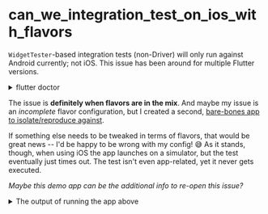 # can_we_integration_test_on_ios_with_flavors

`WidgetTester`-based integration tests (non-Driver) will only run against Android currently; not iOS. This issue has been around for multiple Flutter versions.

<details>
<summary>flutter doctor</summary>
<br>

```
Doctor summary (to see all details, run flutter doctor -v):

[✓] Flutter (Channel unknown, 2.10.3, on macOS 12.3.1 21E258 darwin-arm, locale en-US)
[✓] Android toolchain - develop for Android devices (Android SDK version 31.0.0)
[✓] Xcode - develop for iOS and macOS (Xcode 13.3)
[✓] Chrome - develop for the web
[✓] Android Studio (version 2021.1)
[✓] Android Studio (version 2021.1)
[✓] IntelliJ IDEA Ultimate Edition (version 2021.3.3)
[✓] IntelliJ IDEA Ultimate Edition (version 2021.3.2)
[✓] VS Code (version 1.66.0)
[✓] Connected device (3 available)
[✓] HTTP Host Availability

• No issues found!
```

</details>

The issue is **definitely when flavors are in the mix**. And maybe my issue is an _incomplete_ flavor configuration, but I created a second, [bare-bones app to isolate/reproduce against](https://github.com/muncman/can_we_integration_test_on_ios_with_flavors).

If something else needs to be tweaked in terms of flavors, that would be great news -- I'd be happy to be wrong with my config! 😅 As it stands, though, when using iOS the app launches on a simulator, but the test eventually just times out. The test isn't even app-related, yet it never gets executed.

_Maybe this demo app can be the additional info to re-open this issue?_

<details>
<summary>The output of running the app above</summary>
<br>

```
$flutter test --flavor flavor2 integration_test/

Running "flutter pub get" in can_we_integration_test_on_ios_with_flavors...      2,543ms
00:05 +0: loading /Users/muncman/work/can_we_integration_test_on_ios_with_flavors/integration_test/app_test.dart                                                                 R00:06 +0: loading /Users/muncman/work/can_we_integration_test_on_ios_with_flavors/integration_test/app_test.dart                                                          1,178ms
00:24 +0: loading /Users/muncman/work/can_we_integration_test_on_ios_with_flavors/integration_test/app_test.dart
00:43 +0: loading /Users/muncman/work/can_we_integration_test_on_ios_with_flavors/integration_test/app_test.dart                                                            19.2s
Xcode build done.                                           36.5s
12:00 +0 -1: loading /Users/muncman/work/can_we_integration_test_on_ios_with_flavors/integration_test/app_test.dart [E]
  TimeoutException after 0:12:00.000000: Test timed out after 12 minutes.
  package:test_api/src/backend/invoker.dart 333:28  Invoker._handleError.<fn>
  dart:async/zone.dart 1418:47                      _rootRun
  dart:async/zone.dart 1328:19                      _CustomZone.run
  package:test_api/src/backend/invoker.dart 331:10  Invoker._handleError
  package:test_api/src/backend/invoker.dart 287:9   Invoker.heartbeat.<fn>.<fn>
  dart:async/zone.dart 1426:13                      _rootRun
  dart:async/zone.dart 1328:19                      _CustomZone.run
  package:test_api/src/backend/invoker.dart 286:38  Invoker.heartbeat.<fn>
  dart:async-patch/timer_patch.dart 18:15           Timer._createTimer.<fn>
  dart:isolate-patch/timer_impl.dart 395:19         _Timer._runTimers
  dart:isolate-patch/timer_impl.dart 426:5          _Timer._handleMessage
  dart:isolate-patch/isolate_patch.dart 192:12      _RawReceivePortImpl._handleMessage

12:00 +0 -1: Some tests failed.
```

</details>
